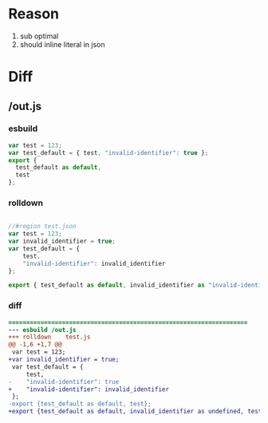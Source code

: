 # Reason
1. sub optimal
2. should inline literal in json
# Diff
## /out.js
### esbuild
```js
var test = 123;
var test_default = { test, "invalid-identifier": true };
export {
  test_default as default,
  test
};
```
### rolldown
```js

//#region test.json
var test = 123;
var invalid_identifier = true;
var test_default = {
	test,
	"invalid-identifier": invalid_identifier
};

export { test_default as default, invalid_identifier as "invalid-identifier", test };
```
### diff
```diff
===================================================================
--- esbuild	/out.js
+++ rolldown	test.js
@@ -1,6 +1,7 @@
 var test = 123;
+var invalid_identifier = true;
 var test_default = {
     test,
-    "invalid-identifier": true
+    "invalid-identifier": invalid_identifier
 };
-export {test_default as default, test};
+export {test_default as default, invalid_identifier as undefined, test};

```